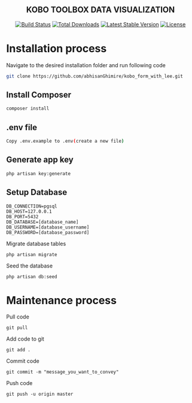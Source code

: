 <h2 align="center">KOBO TOOLBOX DATA VISUALIZATION</h2>

<p align="center">
<a href="https://travis-ci.org/laravel/framework"><img src="https://travis-ci.org/laravel/framework.svg" alt="Build Status"></a>
<a href="https://packagist.org/packages/laravel/framework"><img src="https://poser.pugx.org/laravel/framework/d/total.svg" alt="Total Downloads"></a>
<a href="https://packagist.org/packages/laravel/framework"><img src="https://poser.pugx.org/laravel/framework/v/stable.svg" alt="Latest Stable Version"></a>
<a href="https://packagist.org/packages/laravel/framework"><img src="https://poser.pugx.org/laravel/framework/license.svg" alt="License"></a>
</p>

# Installation process

Navigate to the desired installation folder and run following code

```bash
git clone https://github.com/abhisanGhimire/kobo_form_with_lee.git
```

## Install Composer

```bash
composer install
```

## .env file

```bash
Copy .env.example to .env(create a new file)
```

## Generate app key

```python
php artisan key:generate
```

## Setup Database
```
DB_CONNECTION=pgsql
DB_HOST=127.0.0.1
DB_PORT=5432
DB_DATABASE=[database_name]
DB_USERNAME=[database_username]
DB_PASSWORD=[database_password]
```
Migrate database tables
```
php artisan migrate
```
Seed the database
```
php artisan db:seed
```
# Maintenance process

Pull code
```
git pull
```
Add code to git
```
git add .
```
Commit code
```
git commit -m "message_you_want_to_convey"
```

Push code
```
git push -u origin master
```


